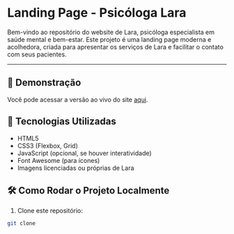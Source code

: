 # Landing Page - Psicóloga Lara

Bem-vindo ao repositório do website de Lara, psicóloga especialista em saúde mental e bem-estar. Este projeto é uma landing page moderna e acolhedora, criada para apresentar os serviços de Lara e facilitar o contato com seus pacientes.

---

## 🚀 Demonstração

Você pode acessar a versão ao vivo do site [aqui](link-para-o-site).

## 📝 Tecnologias Utilizadas

- HTML5
- CSS3 (Flexbox, Grid)
- JavaScript (opcional, se houver interatividade)
- Font Awesome (para ícones)
- Imagens licenciadas ou próprias de Lara

## 🛠 Como Rodar o Projeto Localmente

1. Clone este repositório:

```bash
git clone
```
